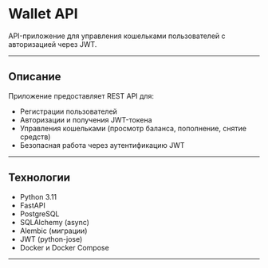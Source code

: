 # Wallet API

API-приложение для управления кошельками пользователей с авторизацией через JWT.

---

## Описание

Приложение предоставляет REST API для:

- Регистрации пользователей  
- Авторизации и получения JWT-токена  
- Управления кошельками (просмотр баланса, пополнение, снятие средств)  
- Безопасная работа через аутентификацию JWT

---

## Технологии

- Python 3.11  
- FastAPI  
- PostgreSQL  
- SQLAlchemy (async)  
- Alembic (миграции)  
- JWT (python-jose)  
- Docker и Docker Compose

---
